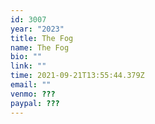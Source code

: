 ```yaml
---
id: 3007
year: "2023"
title: The Fog
name: The Fog
bio: ""
link: ""
time: 2021-09-21T13:55:44.379Z
email: ""
venmo: ???
paypal: ???
---
```

